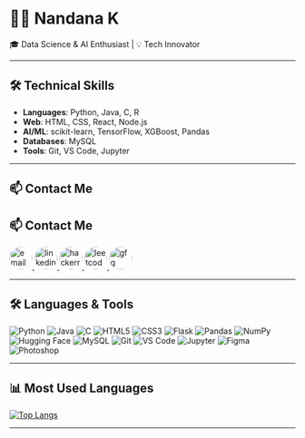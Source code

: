 # 👩‍💻 Nandana K

🎓 Data Science & AI Enthusiast | 💡 Tech Innovator

---

## 🛠️ Technical Skills
- **Languages**: Python, Java, C, R
- **Web**: HTML, CSS, React, Node.js
- **AI/ML**: scikit-learn, TensorFlow, XGBoost, Pandas
- **Databases**: MySQL
- **Tools**: Git, VS Code, Jupyter

---

## 📫 Contact Me

## 📫 Contact Me

<p align="left">
  <a href="mailto:nandanak267@gmail.com" target="_blank">
    <img src="https://img.icons8.com/fluency/48/gmail-new.png" alt="email" width="40" style="border-radius: 50%;" />
  </a>
  <a href="https://www.linkedin.com/in/nandana-k-3193a8265/" target="_blank">
    <img src="https://img.icons8.com/color/48/linkedin.png" alt="linkedin" width="40" style="border-radius: 50%;" />
  </a>
  <a href="https://www.hackerrank.com/profile/nandanak267" target="_blank">
    <img src="https://img.icons8.com/external-tal-revivo-shadow-tal-revivo/48/external-hackerrank-is-a-technology-company-that-focuses-on-competitive-programming-logo-shadow-tal-revivo.png" alt="hackerrank" width="40" style="border-radius: 50%;" />
  </a>
  <a href="https://leetcode.com/u/Nandanak27/" target="_blank">
    <img src="https://img.icons8.com/external-tal-revivo-filled-tal-revivo/48/external-level-up-your-coding-skills-and-quickly-land-a-job-logo-filled-tal-revivo.png" alt="leetcode" width="40" style="border-radius: 50%;" />
  </a>
  <a href="https://www.geeksforgeeks.org/user/nandan2ijq/" target="_blank">
    <img src="https://img.icons8.com/color/48/GeeksforGeeks.png" alt="gfg" width="40" style="border-radius: 50%;" />
  </a>
</p>


---
## 🛠️ Languages & Tools

![Python](https://img.shields.io/badge/Python-3776AB?style=for-the-badge&logo=python&logoColor=white)
![Java](https://img.shields.io/badge/Java-007396?style=for-the-badge&logo=java&logoColor=white)
![C](https://img.shields.io/badge/C-00599C?style=for-the-badge&logo=c&logoColor=white)
![HTML5](https://img.shields.io/badge/HTML5-E34F26?style=for-the-badge&logo=html5&logoColor=white)
![CSS3](https://img.shields.io/badge/CSS3-1572B6?style=for-the-badge&logo=css3&logoColor=white)
![Flask](https://img.shields.io/badge/Flask-000000?style=for-the-badge&logo=flask&logoColor=white)
![Pandas](https://img.shields.io/badge/Pandas-150458?style=for-the-badge&logo=pandas&logoColor=white)
![NumPy](https://img.shields.io/badge/NumPy-013243?style=for-the-badge&logo=numpy&logoColor=white)
![Hugging Face](https://img.shields.io/badge/HuggingFace-FFD21F?style=for-the-badge&logo=huggingface&logoColor=black)
![MySQL](https://img.shields.io/badge/MySQL-4479A1?style=for-the-badge&logo=mysql&logoColor=white)
![Git](https://img.shields.io/badge/Git-F05032?style=for-the-badge&logo=git&logoColor=white)
![VS Code](https://img.shields.io/badge/VS%20Code-007ACC?style=for-the-badge&logo=visual-studio-code&logoColor=white)
![Jupyter](https://img.shields.io/badge/Jupyter-F37626?style=for-the-badge&logo=jupyter&logoColor=white)
![Figma](https://img.shields.io/badge/Figma-F24E1E?style=for-the-badge&logo=figma&logoColor=white)
![Photoshop](https://img.shields.io/badge/Photoshop-31A8FF?style=for-the-badge&logo=adobe-photoshop&logoColor=white)

---
## 📊 Most Used Languages
[![Top Langs](https://github-readme-stats.vercel.app/api/top-langs/?username=ig-quinzel&layout=compact&theme=tokyonight)](https://github-readme-stats.vercel.app/api/top-langs/?username=ig-quinzel&layout=compact&theme=tokyonight&cache_bust=12345)


---

